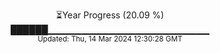 <p align="center">
⏳Year Progress (20.09 %) <br>
██████▁▁▁▁▁▁▁▁▁▁▁▁▁▁▁▁▁▁▁▁▁▁▁▁ <br>
<sub>Updated: Thu, 14 Mar 2024 12:30:28 GMT</sub>
</p>

